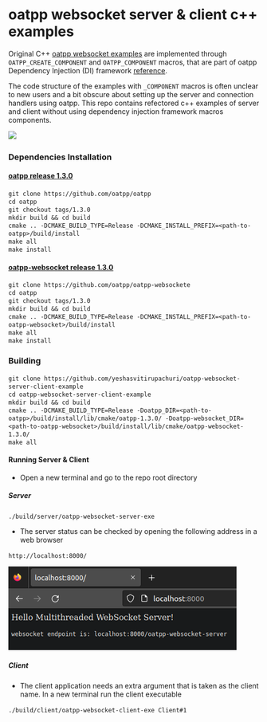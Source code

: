# oatpp websocket server & client c++ examples

Original C++ [oatpp websocket examples](https://github.com/oatpp/example-websocket) are implemented through `OATPP_CREATE_COMPONENT` and `OATPP_COMPONENT` macros,
that are part of oatpp Dependency Injection (DI) framework [reference](https://oatpp.io/api/latest/oatpp/core/macro/component/).

The code structure of the examples with `_COMPONENT` macros is often unclear to new users and a bit obscure about setting up the server and connection handlers using oatpp.
This repo contains refectored c++ examples of server and client without using dependency injection framework macros components.

![](./misc/server_client_example.gif)

### Dependencies Installation

#### [oatpp release 1.3.0](https://github.com/oatpp/oatpp/releases/tag/1.3.0)

```
git clone https://github.com/oatpp/oatpp
cd oatpp
git checkout tags/1.3.0
mkdir build && cd build
cmake .. -DCMAKE_BUILD_TYPE=Release -DCMAKE_INSTALL_PREFIX=<path-to-oatpp>/build/install
make all
make install
```

#### [oatpp-websocket release 1.3.0](https://github.com/oatpp/oatpp-websocket/releases/tag/1.3.0)

```
git clone https://github.com/oatpp/oatpp-websockete
cd oatpp
git checkout tags/1.3.0
mkdir build && cd build
cmake .. -DCMAKE_BUILD_TYPE=Release -DCMAKE_INSTALL_PREFIX=<path-to-oatpp-websocket>/build/install
make all
make install
```

### Building

```
git clone https://github.com/yeshasvitirupachuri/oatpp-websocket-server-client-example
cd oatpp-websocket-server-client-example
mkdir build && cd build
cmake .. -DCMAKE_BUILD_TYPE=Release -Doatpp_DIR=<path-to-oatpp>/build/install/lib/cmake/oatpp-1.3.0/ -Doatpp-websocket_DIR=<path-to-oatpp-websocket>/build/install/lib/cmake/oatpp-websocket-1.3.0/
make all
```

#### Running Server & Client

- Open a new terminal and go to the repo root directory

##### Server

`./build/server/oatpp-websocket-server-exe`

- The server status can be checked by opening the following address in a web browser

`http://localhost:8000/`

![](./misc/server_root.png)


##### Client

- The client application needs an extra argument that is taken as the client name. In a new terminal run the client executable

`./build/client/oatpp-websocket-client-exe Client#1`
